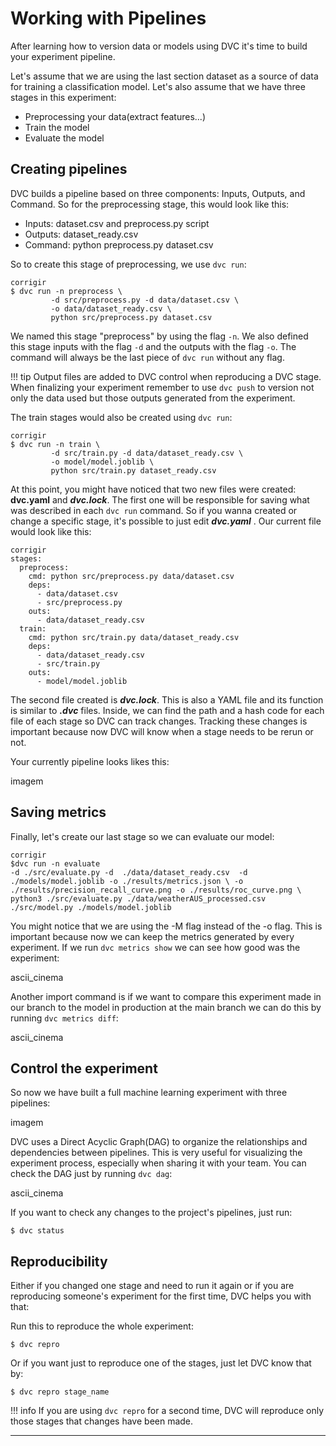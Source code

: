# Working with Pipelines

After learning how to version data or models using DVC it's time to build your experiment pipeline.

Let's assume that we are using the last section dataset as a source of data for training a classification model. Let's also assume that we have three stages in this experiment:

- Preprocessing your data(extract features...)
- Train the model
- Evaluate the model

## Creating pipelines

DVC builds a pipeline based on three components: Inputs, Outputs, and Command. So for the preprocessing stage, this would look like this:

 - Inputs: dataset.csv and preprocess.py script
 - Outputs: dataset_ready.csv
 - Command: python preprocess.py dataset.csv

So to create this stage of preprocessing, we use ```dvc run```:

```
corrigir
$ dvc run -n preprocess \
         -d src/preprocess.py -d data/dataset.csv \
         -o data/dataset_ready.csv \
         python src/preprocess.py dataset.csv
```

We named this stage "preprocess" by using the flag ```-n```. We also defined this stage inputs with the flag ```-d``` and the outputs with the flag ```-o```. The command will always be the last piece of ```dvc run``` without any flag.

!!! tip
    Output files are added to DVC control when reproducing a DVC stage. When finalizing your experiment remember to use ```dvc push``` to version not only the data used but those outputs generated from the experiment.

The train stages would also be created using ```dvc run```:

```
corrigir
$ dvc run -n train \
         -d src/train.py -d data/dataset_ready.csv \
         -o model/model.joblib \
         python src/train.py dataset_ready.csv
```

At this point, you might have noticed that two new files were created: **dvc.yaml** and ***dvc.lock***.  The first one will be responsible for saving what was described in each ```dvc run``` command. So if you wanna created or change a specific stage, it's possible to just edit ***dvc.yaml*** . Our current file would look like this:

```
corrigir
stages:
  preprocess:
    cmd: python src/preprocess.py data/dataset.csv
    deps:
      - data/dataset.csv
      - src/preprocess.py
    outs:
      - data/dataset_ready.csv
  train:
    cmd: python src/train.py data/dataset_ready.csv
    deps:
      - data/dataset_ready.csv
      - src/train.py
    outs:
      - model/model.joblib
```

The second file created is ***dvc.lock***. This is also a YAML file and its function is similar to ***.dvc*** files. Inside, we can find the path and a hash code for each file of each stage so DVC can track changes. Tracking these changes is important because now DVC will know when a stage needs to be rerun or not.

Your currently pipeline looks likes this:

imagem


## Saving metrics

Finally, let's create our last stage so we can evaluate our model:

```
corrigir
$dvc run -n evaluate 
-d ./src/evaluate.py -d  ./data/dataset_ready.csv  -d ./models/model.joblib -o ./results/metrics.json \ -o ./results/precision_recall_curve.png -o ./results/roc_curve.png \ python3 ./src/evaluate.py ./data/weatherAUS_processed.csv ./src/model.py ./models/model.joblib
```

You might notice that we are using the -M flag instead of the -o flag. This is important because now we can keep the metrics generated by every experiment. If we run ```dvc metrics show``` we can see how good was the experiment:

ascii_cinema

Another import command is if we want to compare this experiment made in our branch to the model in production at the main branch we can do this by running ```dvc metrics diff```:

ascii_cinema


## Control the experiment

So now we have built a full machine learning experiment with three pipelines: 

imagem

DVC uses a Direct Acyclic Graph(DAG) to organize the relationships and dependencies between pipelines. This is very useful for visualizing the experiment process, especially when sharing it with your team. You can check the DAG just by running ```dvc dag```:

ascii_cinema

If you want to check any changes to the project's pipelines, just run:

```
$ dvc status
```

## Reproducibility

Either if you changed one stage and need to run it again or if you are reproducing someone's experiment for the first time, DVC helps you with that:

Run this to reproduce the whole experiment:

```
$ dvc repro
```

Or if you want just to reproduce one of the stages, just let DVC know that by:

```
$ dvc repro stage_name
```
!!! info 
    If you are using ```dvc repro``` for a second time, DVC will reproduce only those stages that changes have been made.

___
